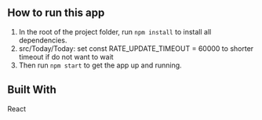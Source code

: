 
## How to run this app
1. In the root of the project folder, run `npm install` to install all dependencies.
2. src/Today/Today: set const RATE_UPDATE_TIMEOUT = 60000 to shorter timeout if do not want to wait  
3. Then run `npm start` to get the app up and running.

## Built With

React
